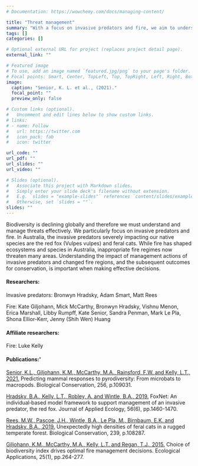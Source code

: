 ```yaml
---
# Documentation: https://wowchemy.com/docs/managing-content/

title: "Threat management"
summary: "With a focus on invasive predators and fire, we aim to understand how management actions and changes to these threats can improve conservation."
tags: []
categories: []

# Optional external URL for project (replaces project detail page).
external_link: ""

# Featured image
# To use, add an image named `featured.jpg/png` to your page's folder.
# Focal points: Smart, Center, TopLeft, Top, TopRight, Left, Right, BottomLeft, Bottom, BottomRight.
image:
  caption: "Senior, K. L. et al., (2021)."
  focal_point: ""
  preview_only: false

# Custom links (optional).
#   Uncomment and edit lines below to show custom links.
# links:
# - name: Follow
#   url: https://twitter.com
#   icon_pack: fab
#   icon: twitter

url_code: ""
url_pdf: ""
url_slides: ""
url_video: ""

# Slides (optional).
#   Associate this project with Markdown slides.
#   Simply enter your slide deck's filename without extension.
#   E.g. `slides = "example-slides"` references `content/slides/example-slides.md`.
#   Otherwise, set `slides = ""`.
slides: ""
---
```

Biodiversity is declining globally and therefore we must understand and manage threats effectively. We particularly focus on invasive predators and fire. In Australia, the invasive predators severely impacting our native species are the red fox (Vulpes vulpes) and feral cats. While fire has shaped ecosystems and species in Australia, inappropriate fire regimes now threaten many areas. Understanding the impact of management actions of invasive predators and changed fire regions, and the subsequent outcomes for conservation,  is important when making effective decisions.

#### Researchers:
Invasive predators: Bronwyn Hradsky, Adam Smart, Matt Rees  

Fire: Kate Giljohann, Mick McCarthy, Bronwyn Hradsky, Vishnu Menon, Erica Marshall, Libby Rumpff, Kate Senior, Sandra Penman, Mark Le Pla, Shona Ellior-Kerr, Jenny (Shih Wen) Huang

#### Affiliate researchers:  
Fire: Luke Kelly  

#### Publications:'
[Senior, K.L., Giljohann, K.M., McCarthy, M.A., Rainsford, F.W. and Kelly, L.T., 2021.](https://www.sciencedirect.com/science/article/abs/pii/S0006320721000835) Predicting mammal responses to pyrodiversity: From microbats to macropods. Biological Conservation, 256, p.109031.  

[Hradsky, B.A., Kelly, L.T., Robley, A. and Wintle, B.A., 2019.](https://besjournals.onlinelibrary.wiley.com/doi/full/10.1111/1365-2664.13374) FoxNet: An individual‐based model framework to support management of an invasive predator, the red fox. Journal of Applied Ecology, 56(6), pp.1460-1470.  

[Rees, M.W., Pascoe, J.H., Wintle, B.A., Le Pla, M., Birnbaum, E.K. and Hradsky, B.A., 2019.](https://www.sciencedirect.com/science/article/pii/S0006320719312674) Unexpectedly high densities of feral cats in a rugged temperate forest. Biological Conservation, 239, p.108287.  

[Giljohann, K.M., McCarthy, M.A., Kelly, L.T. and Regan, T.J., 2015.](https://esajournals.onlinelibrary.wiley.com/doi/abs/10.1890/14-0257.1) Choice of biodiversity index drives optimal fire management decisions. Ecological Applications, 25(1), pp.264-277.